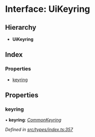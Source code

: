 # Interface: UiKeyring

## Hierarchy

* **UiKeyring**

## Index

### Properties

* [keyring](uikeyring.md#keyring)

## Properties

###  keyring

• **keyring**: *[CommonKeyring](../globals.md#commonkeyring)*

*Defined in [src/types/index.ts:357](https://github.com/PolymathNetwork/polymesh-sdk/blob/a6abd82/src/types/index.ts#L357)*
